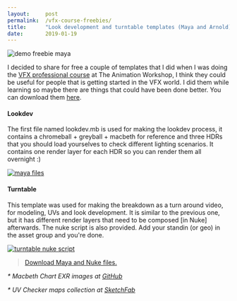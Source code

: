 ```yaml
---
layout:     post
permalink:  /vfx-course-freebies/
title:      "Look development and turntable templates (Maya and Arnold)"
date:       2019-01-19
---
```


<img src="{{site.baseurl}}/assets/img/{{page.permalink}}/demo.png" alt="demo freebie maya" />

I decided to share for free a couple of templates that I did when I was doing the [VFX professional course](/taw-vfx-2018) at The Animation Workshop, I think they could be useful for people that is getting started in the VFX world. I did them while learning so maybe there are things that could have been done better. You can download them [here]({{site.baseurl}}/assets/docs/freebies.zip).

#### Lookdev
The first file named lookdev.mb is used for making the lookdev process, it contains a chromeball + greyball + macbeth for reference and three HDRs that you should load yourselves to check different lighting scenarios. It contains one render layer for each HDR so you can render them all overnight :)


<a href="{{site.baseurl}}/assets/img/{{page.permalink}}/files.png" target="_blank">
    <img src="{{site.baseurl}}/assets/img/{{page.permalink}}/files.png" alt="maya files" />
</a>


#### Turntable
This template was used for making the breakdown as a turn around video, for modeling, UVs and look development. It is similar to the previous one, but it has different render layers that need to be composed [in Nuke] afterwards. The nuke script is also provided. Add your standin (or geo) in the asset group and you're done.

<a href="{{site.baseurl}}/assets/img/{{page.permalink}}/nuke_tt.png" target="_blank">
    <img src="{{site.baseurl}}/assets/img/{{page.permalink}}/nuke_tt.png" alt="turntable nuke script" />
</a>

>[Download Maya and Nuke files.]({{site.baseurl}}/assets/docs/freebies.zip)

_* Macbeth Chart EXR images at [GitHub](https://github.com/colour-science/colour-nuke/tree/master/colour_nuke/resources/images/ColorChecker2005)_

_* UV Checker maps collection at [SketchFab](https://blog.sketchfab.com/free-download-17-uv-checker-maps/)_